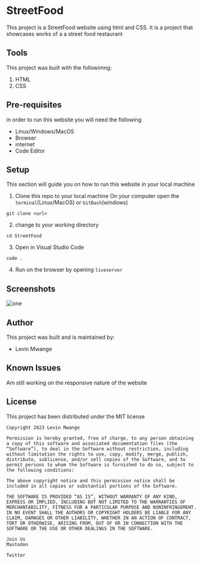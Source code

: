 # StreetFood
This project is a StreetFood website using html and CSS. It is a project that showcases works of a a street food restaurant
## Tools
This project was built with the followimng:

1. HTML
2. CSS

## Pre-requisites

in order to run this website you will need the following

- Linux/Windows/MacOS
- Browser
- internet
- Code Editor

## Setup

This section will guide you on how to run this website in your local machine

1. Clone this repo to your local machine
On your computer open the `terminal`(Linux/MacOS) or `GitBash`(windows)

```
git clone <url>
```
2. change to your working directory
```
cd StreetFood

```
3. Open in Visual Studio Code
```
code .
```
4. Run on the browser by opening `liveserver`

## Screenshots

![one](StreetFod.png)

## Author
This project was built and is maintained by:
- Levin Mwange

## Known Issues
Am still working on the responsive nature of the website

## License 
This project has been distributed under the MIT license
```
Copyright 2023 Levin Mwange

Permission is hereby granted, free of charge, to any person obtaining a copy of this software and associated documentation files (the “Software”), to deal in the Software without restriction, including without limitation the rights to use, copy, modify, merge, publish, distribute, sublicense, and/or sell copies of the Software, and to permit persons to whom the Software is furnished to do so, subject to the following conditions:

The above copyright notice and this permission notice shall be included in all copies or substantial portions of the Software.

THE SOFTWARE IS PROVIDED “AS IS”, WITHOUT WARRANTY OF ANY KIND, EXPRESS OR IMPLIED, INCLUDING BUT NOT LIMITED TO THE WARRANTIES OF MERCHANTABILITY, FITNESS FOR A PARTICULAR PURPOSE AND NONINFRINGEMENT. IN NO EVENT SHALL THE AUTHORS OR COPYRIGHT HOLDERS BE LIABLE FOR ANY CLAIM, DAMAGES OR OTHER LIABILITY, WHETHER IN AN ACTION OF CONTRACT, TORT OR OTHERWISE, ARISING FROM, OUT OF OR IN CONNECTION WITH THE SOFTWARE OR THE USE OR OTHER DEALINGS IN THE SOFTWARE.

Join Us
Mastodon
 
Twitter
 
```
